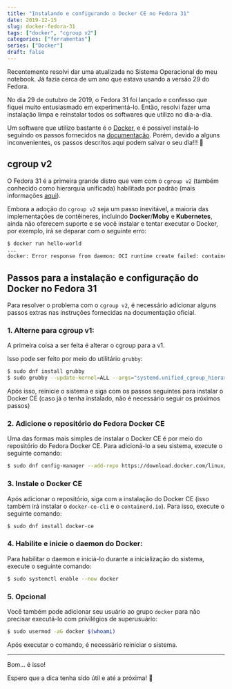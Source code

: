 ```yaml
---
title: "Instalando e configurando o Docker CE no Fedora 31"
date: 2019-12-15
slug: docker-fedora-31
tags: ["docker", "cgroup v2"]
categories: ["ferramentas"]
series: ["Docker"]
draft: false
---
```


Recentemente resolvi dar uma atualizada no Sistema Operacional do meu notebook. Já fazia cerca de um ano que estava usando a versão 29 do Fedora.

No dia 29 de outubro de 2019, o Fedora 31 foi lançado e confesso que fiquei muito entusiasmado em experimentá-lo. Então, resolvi fazer uma instalação limpa e reinstalar todos os softwares que utilizo no dia-a-dia.

Um software que utilizo bastante é o [Docker](https://www.docker.com/), e é possível instalá-lo seguindo os passos fornecidos na [documentação](https://docs.docker.com/install/linux/docker-ce/fedora/). Porém, devido a alguns inconvenientes, os passos descritos aqui podem salvar o seu dia!!! :punch:

## cgroup v2

O Fedora 31 é a primeira grande distro que vem com o `cgroup v2` (também conhecido como hierarquia unificada) habilitada por padrão (mais informações [aqui](https://www.redhat.com/sysadmin/fedora-31-control-group-v2)).

Embora a adoção do `cgroup v2` seja um passo inevitável, a maioria das implementações de contêineres, incluindo **Docker**/**Moby** e **Kubernetes**, ainda não oferecem suporte e se você instalar e tentar executar o Docker, por exemplo, irá se deparar com o seguinte erro:

```bash
$ docker run hello-world
...
docker: Error response from daemon: OCI runtime create failed: container_linux.go:346: starting container process caused "process_linux.go:297: applying cgroup configuration for process caused \"open /sys/fs/cgroup/docker/cpuset.cpus.effective: no such file or directory\"": unknown.
```

## Passos para a instalação e configuração do Docker no Fedora 31

Para resolver o problema com o `cgroup v2`, é necessário adicionar alguns passos extras nas instruções fornecidas na documentação oficial.

### 1. Alterne para cgroup v1:

A primeira coisa a ser feita é alterar o cgroup para a v1.

Isso pode ser feito por meio do utilitário `grubby`:

```bash
$ sudo dnf install grubby
$ sudo grubby --update-kernel=ALL --args="systemd.unified_cgroup_hierarchy=0"
```

Após isso, reinicie o sistema e siga com os passos seguintes para instalar o Docker CE (caso já o tenha instalado, não é necessário seguir os próximos passos)

### 2. Adicione o repositório do Fedora Docker CE

Uma das formas mais simples de instalar o Docker CE é por meio do repositório do Fedora Docker CE. Para adicioná-lo a seu sistema, execute o seguinte comando:

```bash
$ sudo dnf config-manager --add-repo https://download.docker.com/linux/fedora/docker-ce.repo
```

### 3. Instale o Docker CE

Após adicionar o repositório, siga com a instalação do Docker CE (isso também irá instalar o `docker-ce-cli` e o `containerd.io`). Para isso, execute o seguinte comando:

```bash
$ sudo dnf install docker-ce
```

### 4. Habilite e inicie o daemon do Docker:
Para habilitar o daemon e iniciá-lo durante a inicialização do sistema, execute o seguinte comando:

```bash
$ sudo systemctl enable --now docker
```

### 5. Opcional

Você também pode adicionar seu usuário ao grupo `docker` para não precisar executá-lo com privilégios de superusuário:

```bash
$ sudo usermod -aG docker $(whoami)
```
Após executar o comando, é necessário reiniciar o sistema.

---

Bom... é isso!

Espero que a dica tenha sido útil e até a próxima! :metal:

